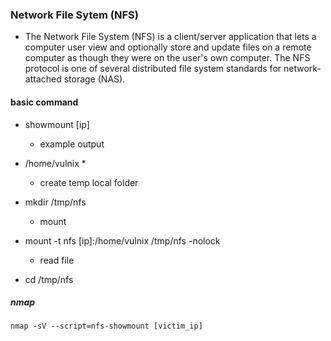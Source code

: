 ### Network File Sytem (NFS)
- The Network File System (NFS) is a client/server application that lets a computer user view and optionally store and update files on a remote computer as though they were on the user's own computer. The NFS protocol is one of several distributed file system standards for network-attached storage (NAS).

#### basic command
- showmount [ip]
  - example output
- /home/vulnix *

  - create temp local folder
- mkdir /tmp/nfs

  - mount
- mount -t nfs [ip]:/home/vulnix /tmp/nfs -nolock

  - read file
- cd /tmp/nfs

##### nmap 
```
nmap -sV --script=nfs-showmount [victim_ip]
```
